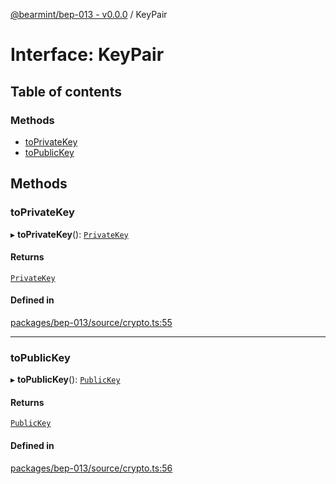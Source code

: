 [@bearmint/bep-013 - v0.0.0](../README.md) / KeyPair

# Interface: KeyPair

## Table of contents

### Methods

- [toPrivateKey](KeyPair.md#toprivatekey)
- [toPublicKey](KeyPair.md#topublickey)

## Methods

### toPrivateKey

▸ **toPrivateKey**(): [`PrivateKey`](PrivateKey.md)

#### Returns

[`PrivateKey`](PrivateKey.md)

#### Defined in

[packages/bep-013/source/crypto.ts:55](https://github.com/bearmint/bearmint/blob/main/packages/bep-013/source/crypto.ts#L55)

___

### toPublicKey

▸ **toPublicKey**(): [`PublicKey`](PublicKey.md)

#### Returns

[`PublicKey`](PublicKey.md)

#### Defined in

[packages/bep-013/source/crypto.ts:56](https://github.com/bearmint/bearmint/blob/main/packages/bep-013/source/crypto.ts#L56)
